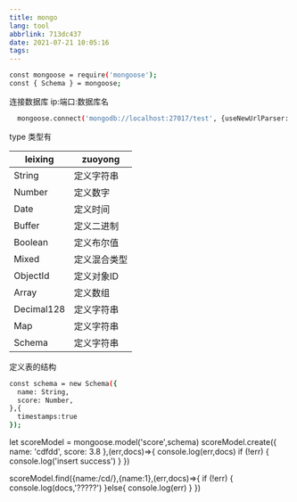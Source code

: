 ```yaml
---
title: mongo
lang: tool
abbrlink: 713dc437
date: 2021-07-21 10:05:16
tags:
---
```


```bash
const mongoose = require('mongoose');
const { Schema } = mongoose;
```

连接数据库  ip:端口:数据库名
```bash
  mongoose.connect('mongodb://localhost:27017/test', {useNewUrlParser: true, useUnifiedTopology: true});
```
type 类型有

| leixing | zuoyong  |
| --- | --- |
| String | 定义字符串 |
| Number | 定义数字  |
| Date |  定义时间 |
| Buffer | 定义二进制  |
| Boolean | 定义布尔值  |
| Mixed | 定义混合类型 |
| ObjectId | 定义对象ID |
| Array |定义数组  |
| Decimal128 | 定义字符串  |
| Map | 定义字符串  |
| Schema | 定义字符串 |

定义表的结构
```bash
const schema = new Schema({
  name: String,
  score: Number,
},{
  timestamps:true 
});

```

let scoreModel = mongoose.model('score',schema)
scoreModel.create({
  name: 'cdfdd',
  score: 3.8
},(err,docs)=>{
  console.log(err,docs)
  if (!err) {
    console.log('insert success')
  }
})

scoreModel.find({name:/cd/},{name:1},(err,docs)=>{
  if (!err) {
    console.log(docs,'?????')
  }else{
    console.log(err)
  }
})